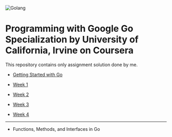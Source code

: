 ![Golang](https://user-images.githubusercontent.com/43824133/88384635-0d09be00-cdad-11ea-8147-7936802fea3c.jpg)


# Programming with Google Go Specialization by University of California, Irvine on Coursera

This repository contains only assignment solution done by me.

- [Getting Started with Go](https://github.com/swesaiful/Programming-with-Google-Go-Specialization/tree/master/Getting%20Started%20with%20Go)

- [Week 1](https://github.com/swesaiful/Programming-with-Google-Go-Specialization/tree/master/Getting%20Started%20with%20Go/Week1)

- [Week 2](https://github.com/swesaiful/Programming-with-Google-Go-Specialization/tree/master/Getting%20Started%20with%20Go/Week2)

- [Week 3](https://github.com/swesaiful/Programming-with-Google-Go-Specialization/tree/master/Getting%20Started%20with%20Go/Week3)


- [Week 4](https://github.com/swesaiful/Programming-with-Google-Go-Specialization/tree/master/Getting%20Started%20with%20Go/Week4)

---

- Functions, Methods, and Interfaces in Go


